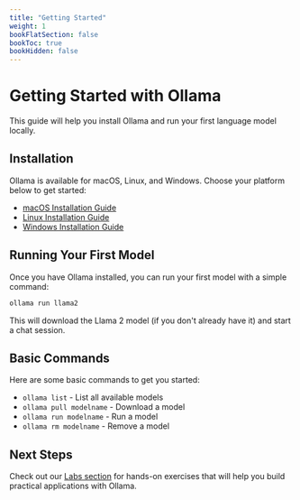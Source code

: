 ```yaml
---
title: "Getting Started"
weight: 1
bookFlatSection: false
bookToc: true
bookHidden: false
---
```


# Getting Started with Ollama

This guide will help you install Ollama and run your first language model locally.

## Installation

Ollama is available for macOS, Linux, and Windows. Choose your platform below to get started:

- [macOS Installation Guide](/docs/getting-started/installation/macos/)
- [Linux Installation Guide](/docs/getting-started/installation/linux/)
- [Windows Installation Guide](/docs/getting-started/installation/windows/)

## Running Your First Model

Once you have Ollama installed, you can run your first model with a simple command:

```bash
ollama run llama2
```

This will download the Llama 2 model (if you don't already have it) and start a chat session.

## Basic Commands

Here are some basic commands to get you started:

- `ollama list` - List all available models
- `ollama pull modelname` - Download a model
- `ollama run modelname` - Run a model
- `ollama rm modelname` - Remove a model

## Next Steps

Check out our [Labs section](/labs/) for hands-on exercises that will help you build practical applications with Ollama.
